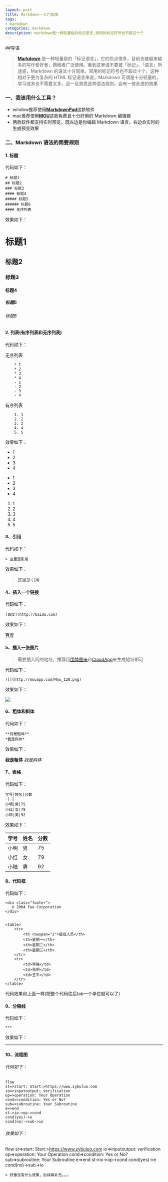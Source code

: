 ```yaml
---
layout: post
title: Markdown——入门指南
tags:
- markdown
categories: markdown
description: markdown是一种轻量级的标记语言,常用的标记符号也不超过十个
---
```

##导语
>[**Markdown**](https://zh.wikipedia.org/wiki/Markdown) 是一种轻量级的「标记语言」，它的优点很多，目前也被越来越多的写作爱好者，撰稿者广泛使用。看到这里请不要被「标记」、「语言」所迷惑，Markdown 的语法十分简单。常用的标记符号也不超过十个，这种相对于更为复杂的 HTML 标记语言来说，Markdown 可谓是十分轻量的，学习成本也不需要太多，且一旦熟悉这种语法规则，会有一劳永逸的效果



<!-- more -->

### 一、我该用什么工具？
* window推荐使用[**MarkdownPad**](http://www.markdownpad.com/)这款软件
* mac推荐使用[**MOU**](http://25.io/mou/)这款免费且十分好用的 Markdown 编辑器
* 两款软件都支持实时预览，既左边是你编辑 Markdown 语言，右边会实时的生成预览效果

### 二、Markdown 语法的简要规则

#### 1. 标题

代码如下：

	# 标题1
	## 标题2
	### 标题3
	#### 标题4
	##### 标题5
	###### 标题6
	#### 无序列表

效果如下：

# 标题1
## 标题2
### 标题3
#### 标题4
##### 标题5
###### 标题6


#### 2. 列表(有序列表和无序列表)

代码如下：

无序列表

		* 1
		* 2
		* 3
		* 4
		- 1
		- 2
		- 3
		- 4

有序列表

		1. 1
		2. 2
		3. 3
		4. 4
		5. 5

效果如下：

* 1
* 2
* 3
* 4
- 1
- 2
- 3
- 4

1. 1
2. 2
3. 3
4. 4
5. 5

#### 3、引用

代码如下：

	> 这里是引用

效果如下：

> 这里是引用

#### 4、插入一个链接

代码如下：

	[百度](http://baidu.com)

效果如下：

[百度](http://baidu.com)

#### 5、插入一张图片

> 需要插入网络地址，推荐用[围脖图床](http://weibotuchuang.sinaapp.com)和[CloudApp](http://www.getcloudapp.com)来生成地址即可

代码如下：

	![](http://mouapp.com/Mou_128.png)

效果如下：

![](http://mouapp.com/Mou_128.png)

#### 6、粗体和斜体

代码如下：

	**我是粗体**
	*我是斜体*

效果如下：

**我是粗体**
*我是斜体*

#### 7、表格

代码如下：

	学号|姓名|分数
	-|-|-
	小明|男|75
	小红|女|79
	小陆|男|92

效果如下：

学号|姓名|分数
-|-|-
小明|男|75
小红|女|79
小陆|男|92

#### 8、代码框

代码如下：

    <div class="footer">
       © 2004 Foo Corporation
    </div>


    <table>
        <tr>
            <th rowspan="2">值班人员</th>
            <th>星期一</th>
            <th>星期二</th>
            <th>星期三</th>
        </tr>
        <tr>
            <td>李强</td>
            <td>张明</td>
            <td>王平</td>
        </tr>
    </table>
代码效果和上面一样(把整个代码往后tab一个单位就可以了)

#### 9、分隔线

代码如下：

	***

效果如下：

***
#### 10、流程图

###### 代码如下：

	flow
	st=>start: Start:>https://www.zybuluo.com
	io=>inputoutput: verification
	op=>operation: Your Operation
	cond=>condition: Yes or No?
	sub=>subroutine: Your Subroutine
	e=>end
	st->io->op->cond
	cond(yes)->e
	cond(no)->sub->io
   
###### 效果如下： 

flow
st=>start: Start:>https://www.zybuluo.com
io=>inputoutput: verification
op=>operation: Your Operation
cond=>condition: Yes or No?
sub=>subroutine: Your Subroutine
e=>end
st->io->op->cond
cond(yes)->e
cond(no)->sub->io 

`> 好像没有什么效果，后续再补充。。。。`  